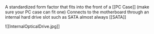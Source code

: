 A standardized form factor that fits into the front of a [[PC Case]] (make sure your PC case can fit one)
Connects to the motherboard through an internal hard drive slot such as SATA
	almost always [[SATA]]

![[InternalOpticalDrive.jpg]]
